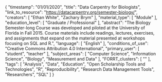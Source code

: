 {
    "timestamp": "01/01/2020",
    "title": "Data Carpentry for Biologists",
    "link_to_resource": "https://datacarpentry.org/semester-biology/",
    "creators": [
        "Ethan White",
        "Zachary Brym"
    ],
    "material_type": [
        "Module"
    ],
    "education_level": [
        "Graduate / Professional"
    ],
    "abstract": "The Biology Semester-long Course was developed and piloted at the University of Florida in Fall 2015. Course materials include readings, lectures, exercises, and assignments that expand on the material presented at workshops focusing on SQL and R.",
    "language": [
        "English"
    ],
    "conditions_of_use": "Creative Commons Attribution 4.0 International",
    "primary_user": [
        "student",
        "teacher"
    ],
    "subject_areas": [
        "Computer Science",
        "Information Science",
        "Biology",
        "Measurement and Data"
    ],
    "FORRT_clusters": [
        ""
    ],
    "tags": [
        "Analysis",
        "Data",
        "Education",
        "Open Scholarship Tools and Technologies",
        "R",
        "Reproducibility",
        "Research Data Management Tools",
        "Researchers",
        "SQL"
    ]
}